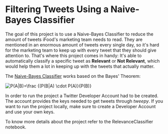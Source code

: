 # Filtering Tweets Using a Naive-Bayes Classifier 

The goal of this project is to use a Naive-Bayes Classifier to reduce the amount of tweets iFood's marketing team needs to read. They are mentioned in an enormous amount of tweets every single day, so it's hard for the marketing team to keep up with every tweet that they should give attention to. That's where this project comes in handy: It's able to automatically classify a specific tweet as **Relevant** or **Not Relevant**, which would help them a lot in keeping up with the tweets that actually matter.

The <a href="https://monkeylearn.com/blog/practical-explanation-naive-bayes-classifier/">Naive-Bayes Classifier</a> works based on the Bayes' Theorem:

<img src="https://latex.codecogs.com/gif.latex?P(A|B)=\frac&space;{P(B|A)&space;\cdot&space;P(A)}{P(B)}" title="P(A|B)=\frac {(P(B|A) \cdot P(A)}{P(B)}" /></a>

In order to run the project a Twitter Developer Account had to be created. The account provides the keys needed to get tweets through *tweepy*. If you want to run the project locally, make sure to create a Developer Account and use your own keys. 

To know more details about the project refer to the RelevanceClassifier notebook.
